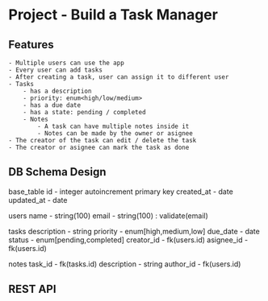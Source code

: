 # Project - Build a Task Manager

## Features
	- Multiple users can use the app 
	- Every user can add tasks 
	- After creating a task, user can assign it to different user 
	- Tasks
		- has a description
		- priority: enum<high/low/medium>
		- has a due date
		- has a state: pending / completed 
		- Notes
			- A task can have multiple notes inside it
			- Notes can be made by the owner or asignee 
	- The creator of the task can edit / delete the task 
	- The creator or asignee can mark the task as done 


## DB Schema Design

base_table
	id  - 			integer autoincrement primary key
	created_at - 	date
	updated_at -	date
	

users
	name - string(100)
	email - string(100) : validate(email)

tasks
	description - string
	priority - enum[high,medium,low]
	due_date - date
	status   - enum[pending,completed]
	creator_id  - fk(users.id)
	asignee_id	- fk(users.id)

notes 
	task_id		- fk(tasks.id)
	description - string 
	author_id	- fk(users.id)

## REST API








